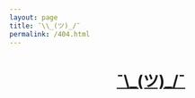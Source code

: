 ```yaml
---
layout: page
title: ¯\\_(ツ)_/¯
permalink: /404.html
---
```


<h1 align="center">
  <a href="/">¯\_(ツ)_/¯</a>
</h1>
